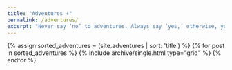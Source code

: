 ```yaml
---
title: "Adventures ✈"
permalink: /adventures/
excerpt: "Never say ‘no’ to adventures. Always say ‘yes,’ otherwise, you’ll lead a very dull life."
---
```


<div class="grid__wrapper">
    {% assign sorted_adventures = (site.adventures | sort: 'title') %}
    {% for post in sorted_adventures %}
        {% include archive/single.html type="grid" %}
    {% endfor %}
</div>